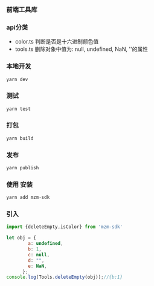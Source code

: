 ### 前端工具库

### api分类
- color.ts 判断是否是十六进制颜色值 
- tools.ts 删除对象中值为: null, undefined, NaN, ''的属性 

### 本地开发
```js
yarn dev
```
### 测试
```js
yarn test
```
### 打包
```js
yarn build
```

### 发布
```js
yarn publish
```

### 使用 安装
```js
yarn add mzm-sdk
```
### 引入
```js
import {deleteEmpty,isColor} from 'mzm-sdk'

let obj = {
        a: undefined,
        b: 1,
        c: null,
        d: "",
        e: NaN,
      };
console.log(Tools.deleteEmpty(obj));//{b:1}
```
